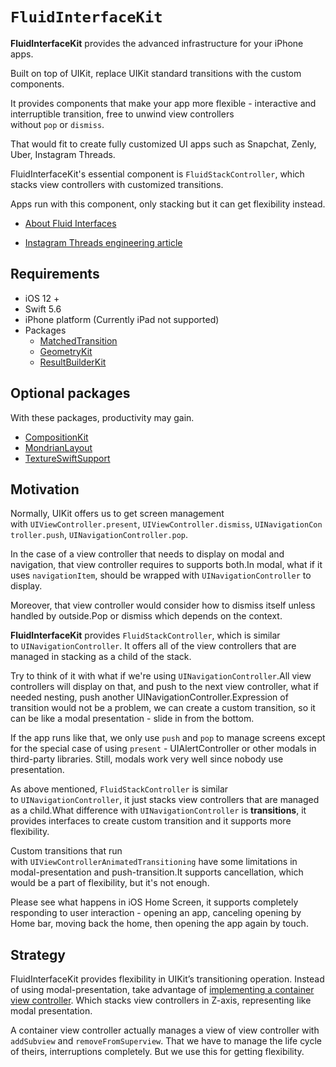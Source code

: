 # ``FluidInterfaceKit``

**FluidInterfaceKit** provides the advanced infrastructure for your iPhone apps.

Built on top of UIKit, replace UIKit standard transitions with the custom components.

It provides components that make your app more flexible - interactive and interruptible transition, free to unwind view controllers without `pop` or `dismiss`.

That would fit to create fully customized UI apps such as Snapchat, Zenly, Uber, Instagram Threads.

FluidInterfaceKit's essential component is `FluidStackController`, which stacks view controllers with customized transitions.

Apps run with this component, only stacking but it can get flexibility instead.

- [About Fluid Interfaces](https://medium.com/@nathangitter/building-fluid-interfaces-ios-swift-9732bb934bf5)

- [Instagram Threads engineering article](https://about.instagram.com/blog/engineering/on-building-a-fluid-user-interface)


## Requirements

- iOS 12 +
- Swift 5.6
- iPhone platform (Currently iPad not supported)
- Packages
    - [MatchedTransition](https://github.com/muukii/MatchedTransition)
    - [GeometryKit](https://github.com/muukii/GeometryKit)
    - [ResultBuilderKit](https://github.com/muukii/ResultBuilderKit.git)

## Optional packages

With these packages, productivity may gain.

- [CompositionKit](https://github.com/muukii/CompositionKit)
- [MondrianLayout](https://github.com/muukii/MondrianLayout)
- [TextureSwiftSupport](https://github.com/TextureCommunity/TextureSwiftSupport)

## Motivation

Normally, UIKit offers us to get screen management with `UIViewController.present`, `UIViewController.dismiss`, `UINavigationController.push`, `UINavigationController.pop`.

In the case of a view controller that needs to display on modal and navigation, that view controller requires to supports both.In modal, what if it uses `navigationItem`, should be wrapped with `UINavigationController` to display.

Moreover, that view controller would consider how to dismiss itself unless handled by outside.Pop or dismiss which depends on the context.

**FluidInterfaceKit** provides `FluidStackController`, which is similar to `UINavigationController`. It offers all of the view controllers that are managed in stacking as a child of the stack.

Try to think of it with what if we're using `UINavigationController`.All view controllers will display on that, and push to the next view controller, what if needed nesting, push another UINavigationController.Expression of transition would not be a problem, we can create a custom transition, so it can be like a modal presentation - slide in from the bottom.

If the app runs like that, we only use `push` and `pop` to manage screens except for the special case of using `present` - UIAlertController or other modals in third-party libraries. Still, modals work very well since nobody use presentation.

As above mentioned, `FluidStackController` is similar to `UINavigationController`, it just stacks view controllers that are managed as a child.What difference with `UINavigationController` is **transitions**, it provides interfaces to create custom transition and it supports more flexibility.

Custom transitions that run with `UIViewControllerAnimatedTransitioning` have some limitations in modal-presentation and push-transition.It supports cancellation, which would be a part of flexibility, but it's not enough.

Please see what happens in iOS Home Screen, it supports completely responding to user interaction - opening an app, canceling opening by Home bar, moving back the home, then opening the app again by touch.

## Strategy

FluidInterfaceKit provides flexibility in UIKit’s transitioning operation.
Instead of using modal-presentation, take advantage of [implementing a container view controller](https://developer.apple.com/library/archive/featuredarticles/ViewControllerPGforiPhoneOS/ImplementingaContainerViewController.html).
Which stacks view controllers in Z-axis, representing like modal presentation.

A container view controller actually manages a view of view controller with `addSubview` and `removeFromSuperview`. That we have to manage the life cycle of theirs, interruptions completely. But we use this for getting flexibility.

